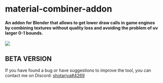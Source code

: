 material-combiner-addon
===========
#### An addon for Blender that allows to get lower draw calls in game engines by combining textures without quality loss and avoiding the problem of uv larger 0-1 bounds.

[![](http://webgrimes.com/patreon.png)](https://www.patreon.com/join/shotariya?)

## BETA VERSION
If you have found a bug or have suggestions to improve the tool, you can contact me on Discord: [shotariya#4269](https://discordapp.com/users/275608234595713024)
